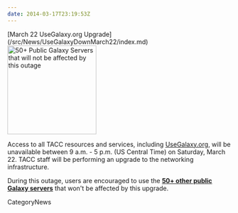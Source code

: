 ```yaml
---
date: 2014-03-17T23:19:53Z
---
```

<div class='newsItemHeader'>[March 22 UseGalaxy.org Upgrade](/src/News/UseGalaxyDownMarch22/index.md)</div>

<div class='right'><a href='/PublicGalaxyServers'><img src='/PublicGalaxyServers/50PlusSlide.png' alt='50+ Public Galaxy Servers that will not be affected by this outage' width="200" /></a></div>

Access to all TACC resources and services, including [UseGalaxy.org](https://usegalaxy.org), will be unavailable between 9 a.m. - 5 p.m. (US Central Time) on Saturday, March 22.  TACC staff will be performing an upgrade to the networking infrastructure.

During this outage, users are encouraged to use the **[50+ other public Galaxy servers](/src/PublicGalaxyServers/index.md)** that won't be affected by this upgrade.


CategoryNews
